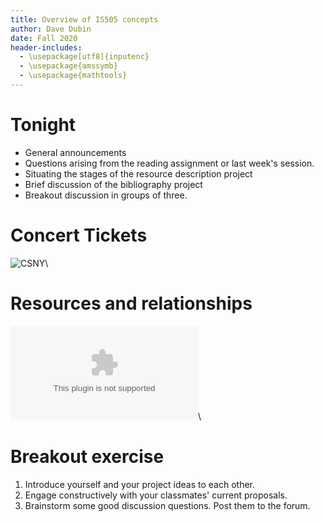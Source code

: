 ```yaml
---
title: Overview of IS505 concepts
author: Dave Dubin
date: Fall 2020
header-includes:
  - \usepackage[utf8]{inputenc}
  - \usepackage{amssymb}
  - \usepackage{mathtools}
---
```


# Tonight

- General announcements
- Questions arising from the reading assignment or last week's session.
- Situating the stages of the resource description project
- Brief discussion of the bibliography project
- Breakout discussion in groups of three.


# Concert Tickets

![CSNY](CSNY.jpg)\


# Resources and relationships

![CSNY](CSNY.eps)\

# Breakout exercise

1. Introduce yourself and your project ideas to each other.
2. Engage constructively with your classmates' current proposals.
3. Brainstorm some good discussion questions. Post them to the forum.






